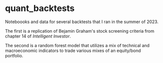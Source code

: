 # quant_backtests

Noteboooks and data for several backtests that I ran in the summer of 2023.

The first is a replication of Bejamin Graham's stock screening criteria from chapter 14 of *Intelligent Investor*.

The second is a random forest model that utilizes a mix of technical and macroeconomic indicators to trade various mixes of an equity/bond portfolio.
